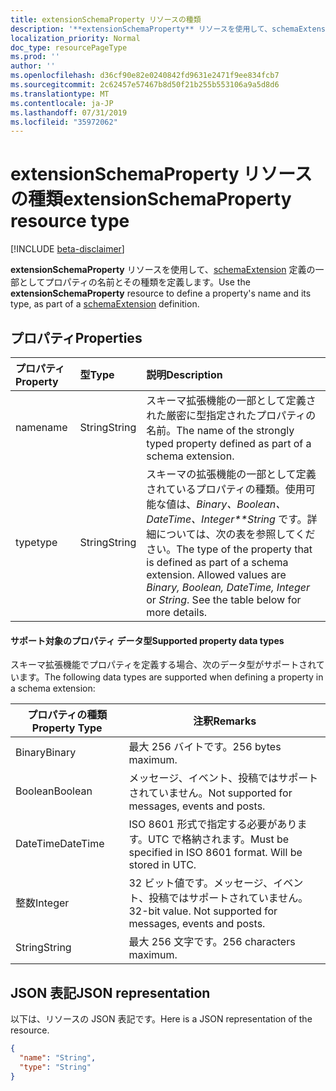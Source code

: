 ```yaml
---
title: extensionSchemaProperty リソースの種類
description: '**extensionSchemaProperty** リソースを使用して、schemaExtension 定義の一部としてプロパティの名前とその種類を定義します。'
localization_priority: Normal
doc_type: resourcePageType
ms.prod: ''
author: ''
ms.openlocfilehash: d36cf90e82e0240842fd9631e2471f9ee834fcb7
ms.sourcegitcommit: 2c62457e57467b8d50f21b255b553106a9a5d8d6
ms.translationtype: MT
ms.contentlocale: ja-JP
ms.lasthandoff: 07/31/2019
ms.locfileid: "35972062"
---
```

# <a name="extensionschemaproperty-resource-type"></a><span data-ttu-id="0d424-103">extensionSchemaProperty リソースの種類</span><span class="sxs-lookup"><span data-stu-id="0d424-103">extensionSchemaProperty resource type</span></span>

[!INCLUDE [beta-disclaimer](../../includes/beta-disclaimer.md)]

<span data-ttu-id="0d424-104">**extensionSchemaProperty** リソースを使用して、[schemaExtension](schemaextension.md) 定義の一部としてプロパティの名前とその種類を定義します。</span><span class="sxs-lookup"><span data-stu-id="0d424-104">Use the **extensionSchemaProperty** resource to define a property's name and its type, as part of a [schemaExtension](schemaextension.md) definition.</span></span>


## <a name="properties"></a><span data-ttu-id="0d424-105">プロパティ</span><span class="sxs-lookup"><span data-stu-id="0d424-105">Properties</span></span>
| <span data-ttu-id="0d424-106">プロパティ</span><span class="sxs-lookup"><span data-stu-id="0d424-106">Property</span></span>     | <span data-ttu-id="0d424-107">型</span><span class="sxs-lookup"><span data-stu-id="0d424-107">Type</span></span>   |<span data-ttu-id="0d424-108">説明</span><span class="sxs-lookup"><span data-stu-id="0d424-108">Description</span></span>|
|:---------------|:--------|:----------|
|<span data-ttu-id="0d424-109">name</span><span class="sxs-lookup"><span data-stu-id="0d424-109">name</span></span>|<span data-ttu-id="0d424-110">String</span><span class="sxs-lookup"><span data-stu-id="0d424-110">String</span></span>| <span data-ttu-id="0d424-111">スキーマ拡張機能の一部として定義された厳密に型指定されたプロパティの名前。</span><span class="sxs-lookup"><span data-stu-id="0d424-111">The name of the strongly typed property defined as part of a schema extension.</span></span>|
|<span data-ttu-id="0d424-112">type</span><span class="sxs-lookup"><span data-stu-id="0d424-112">type</span></span>|<span data-ttu-id="0d424-113">String</span><span class="sxs-lookup"><span data-stu-id="0d424-113">String</span></span>| <span data-ttu-id="0d424-p101">スキーマの拡張機能の一部として定義されているプロパティの種類。使用可能な値は、*Binary、Boolean、DateTime、Integer\*\*String* です。詳細については、次の表を参照してください。</span><span class="sxs-lookup"><span data-stu-id="0d424-p101">The type of the property that is defined as part of a schema extension.  Allowed values are *Binary, Boolean, DateTime, Integer* or *String*.  See the table below for more details.</span></span>|

#### <a name="supported-property-data-types"></a><span data-ttu-id="0d424-117">サポート対象のプロパティ データ型</span><span class="sxs-lookup"><span data-stu-id="0d424-117">Supported property data types</span></span> 
<span data-ttu-id="0d424-118">スキーマ拡張機能でプロパティを定義する場合、次のデータ型がサポートされています。</span><span class="sxs-lookup"><span data-stu-id="0d424-118">The following data types are supported when defining a property in a schema extension:</span></span>

| <span data-ttu-id="0d424-119">プロパティの種類</span><span class="sxs-lookup"><span data-stu-id="0d424-119">Property Type</span></span> | <span data-ttu-id="0d424-120">注釈</span><span class="sxs-lookup"><span data-stu-id="0d424-120">Remarks</span></span> |
|-------------|------------|
| <span data-ttu-id="0d424-121">Binary</span><span class="sxs-lookup"><span data-stu-id="0d424-121">Binary</span></span> | <span data-ttu-id="0d424-122">最大 256 バイトです。</span><span class="sxs-lookup"><span data-stu-id="0d424-122">256 bytes maximum.</span></span> |
| <span data-ttu-id="0d424-123">Boolean</span><span class="sxs-lookup"><span data-stu-id="0d424-123">Boolean</span></span> | <span data-ttu-id="0d424-124">メッセージ、イベント、投稿ではサポートされていません。</span><span class="sxs-lookup"><span data-stu-id="0d424-124">Not supported for messages, events and posts.</span></span> |
| <span data-ttu-id="0d424-125">DateTime</span><span class="sxs-lookup"><span data-stu-id="0d424-125">DateTime</span></span> | <span data-ttu-id="0d424-p102">ISO 8601 形式で指定する必要があります。UTC で格納されます。</span><span class="sxs-lookup"><span data-stu-id="0d424-p102">Must be specified in ISO 8601 format. Will be stored in UTC.</span></span> |
| <span data-ttu-id="0d424-128">整数</span><span class="sxs-lookup"><span data-stu-id="0d424-128">Integer</span></span> | <span data-ttu-id="0d424-p103">32 ビット値です。メッセージ、イベント、投稿ではサポートされていません。</span><span class="sxs-lookup"><span data-stu-id="0d424-p103">32-bit value. Not supported for messages, events and posts.</span></span> |
| <span data-ttu-id="0d424-131">String</span><span class="sxs-lookup"><span data-stu-id="0d424-131">String</span></span> | <span data-ttu-id="0d424-132">最大 256 文字です。</span><span class="sxs-lookup"><span data-stu-id="0d424-132">256 characters maximum.</span></span> |

## <a name="json-representation"></a><span data-ttu-id="0d424-133">JSON 表記</span><span class="sxs-lookup"><span data-stu-id="0d424-133">JSON representation</span></span>
<span data-ttu-id="0d424-134">以下は、リソースの JSON 表記です。</span><span class="sxs-lookup"><span data-stu-id="0d424-134">Here is a JSON representation of the resource.</span></span>

<!-- {
  "blockType": "resource",
  "optionalProperties": [

  ],
  "@odata.type": "microsoft.graph.extensionSchemaProperty"
}-->

```json
{
  "name": "String",
  "type": "String"
}

```

<!-- uuid: 8fcb5dbc-d5aa-4681-8e31-b001d5168d79
2015-10-25 14:57:30 UTC -->
<!--
{
  "type": "#page.annotation",
  "description": "extensionSchemaProperty resource",
  "keywords": "",
  "section": "documentation",
  "tocPath": "",
  "suppressions": []
}
-->
